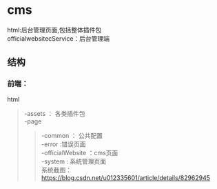 # cms

html:后台管理页面,包括整体插件包<br />
officialwebsitecService：后台管理端<br/>

## 结构
### 前端：
  html <br />
  >-assets ： 各类插件包 <br />
  >-page <br/>
   >>-common ： 公共配置<br/>
   >>-error :错误页面 <br />
   >>-officialWebsite ：cms页面 <br/>
   >>-system : 系统管理页面 <br />
系统截图：
https://blog.csdn.net/u012335601/article/details/82962945
